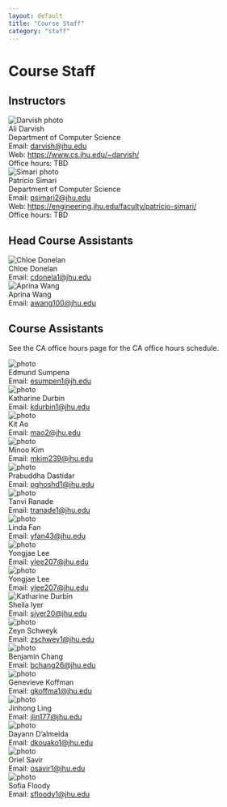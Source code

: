 ```yaml
---
layout: default
title: "Course Staff"
category: "staff"
---
```


# Course Staff

## Instructors

<div class="card_container">

<div class="card">
  <img alt="Darvish photo" src="{{site.baseurl}}/img/staffpix/darvish.jpg">
  <div class="details">
   <span class="name_and_role">Ali Darvish</span><br>
   Department of Computer Science<br>
   Email: <a href="mailto:darvish@jhu.edu">darvish@jhu.edu</a><br>
   Web: <a class="external" target="_blank" href="https://www.cs.jhu.edu/~darvish/">https://www.cs.jhu.edu/~darvish/</a><br>
   Office hours: TBD
  </div>
</div>


<div class="card">
  <img alt="Simari photo" src="{{site.baseurl}}/img/staffpix/simari.jpg">
  <div class="details">
   <span class="name_and_role">Patricio Simari</span><br>
   Department of Computer Science<br>
   Email: <a href="mailto:psimari2@jhu.edu">psimari2@jhu.edu</a><br>
   Web: <a class="external" target="_blank" href="https://engineering.jhu.edu/faculty/patricio-simari/">https://engineering.jhu.edu/faculty/patricio-simari/</a><br>
   Office hours: TBD<br>
   </div>
</div>

</div>

## Head Course Assistants

<!--
<div class="card_container">

<div class="card">
  <img alt="Anika photo" src="{{site.baseurl}}/img/staffpix/anika.jpg">
  <div class="details">
   <span class="name_and_role">Anika Misra</span><br>
   Email: <a href="mailto:amisra7@jhu.edu">amisra7@jhu.edu</a><br>
  </div>
</div>

</div>
-->

<div class="card_container">

<div class="card">
  <img alt="Chloe Donelan" src="{{site.baseurl}}/img/staffpix/chloed.jpg">
  <div class="details">
   <span class="name_and_role">Chloe Donelan</span><br>
   Email: <a href="mailto:cdonela1@jhu.edu">cdonela1@jhu.edu</a><br>
  </div>
</div>

</div>

<div class="card_container">

<div class="card">
  <img alt="Aprina Wang" src="{{site.baseurl}}/img/staffpix/aprina.jpg">
  <div class="details">
   <span class="name_and_role">Aprina Wang</span><br>
   Email: <a href="mailto:awang100@jhu.edu">awang100@jhu.edu</a><br>
  </div>
</div>

</div>


## Course Assistants

See the CA office hours page for the CA office hours schedule.


<div class="card_container">

<div class="card">
  <img alt="photo" src="{{site.baseurl}}/img/staffpix/edmund.jpg">
  <div class="details">
   <span class="name_and_role">Edmund Sumpena</span><br>
   Email: <a href="mailto:esumpen1@jh.edu">esumpen1@jh.edu</a><br>
  </div>
</div>

<div class="card">
  <img alt="photo" src="{{site.baseurl}}/img/staffpix/katharine.png">
  <div class="details">
   <span class="name_and_role">Katharine Durbin</span><br>
   Email: <a href="mailto:kdurbin1@jhu.edu">kdurbin1@jhu.edu</a><br>
  </div>
</div>

<div class="card">
  <img alt="photo" src="{{site.baseurl}}/img/staffpix/kit.jpeg">
  <div class="details">
   <span class="name_and_role">Kit Ao</span><br>
   Email: <a href="mailto:mao2@jhu.edu">mao2@jhu.edu</a><br>
  </div>
</div>


<div class="card">
  <img alt="photo" src="{{site.baseurl}}/img/staffpix/minoo.jpg">
  <div class="details">
   <span class="name_and_role">Minoo Kim</span><br>
   Email: <a href="mailto:mkim239@jhu.edu">mkim239@jhu.edu</a><br>
  </div>
</div>
<div class="card_container">

<div class="card">
  <img alt="photo" src="{{site.baseurl}}/img/staffpix/prab.png">
  <div class="details">
   <span class="name_and_role">Prabuddha Dastidar</span><br>
   Email: <a href="mailto:pghoshd1@jhu.edu">pghoshd1@jhu.edu</a><br>
  </div>
</div>

<div class="card">
  <img alt="photo" src="{{site.baseurl}}/img/staffpix/tanvi.jpg">
  <div class="details">
   <span class="name_and_role">Tanvi Ranade</span><br>
   Email: <a href="mailto:tranade1@jhu.edu">tranade1@jhu.edu</a><br>
  </div>
</div>

<div class="card">
  <img alt="photo" src="{{site.baseurl}}/img/staffpix/linda.jpg">
  <div class="details">
   <span class="name_and_role">Linda Fan</span><br>
   Email: <a href="mailto:yfan43@jhu.edu">yfan43@jhu.edu</a><br>
  </div>
</div>

<div class="card">
  <img alt="photo" src="{{site.baseurl}}/img/staffpix/placeholder.jpg">
  <div class="details">
   <span class="name_and_role">Yongjae Lee</span><br>
   Email: <a href="mailto:ylee207@jhu.edu">ylee207@jhu.edu</a><br>
  </div>
</div>


<div class="card">
  <img alt="photo" src="{{site.baseurl}}/img/staffpix/Yongjae.jpg">
  <div class="details">
   <span class="name_and_role">Yongjae Lee</span><br>
   Email: <a href="mailto:ylee207@jhu.edu">ylee207@jhu.edu</a><br>
  </div>
</div>

<div class="card">
  <img alt="Katharine Durbin" src="{{site.baseurl}}/img/staffpix/sheila.jpg">
  <div class="details">
   <span class="name_and_role">Sheila Iyer</span><br>
   Email: <a href="mailto:siyer20@jhu.edu">siyer20@jhu.edu</a><br>
  </div>
</div>

<div class="card">
  <img alt="photo" src="{{site.baseurl}}/img/staffpix/placeholder.jpg">
  <div class="details">
   <span class="name_and_role">Zeyn Schweyk</span><br>
   Email: <a href="mailto:zschwey1@jhu.edu">zschwey1@jhu.edu</a><br>
  </div>
</div>

<div class="card">
  <img alt="photo" src="{{site.baseurl}}/img/staffpix/placeholder.jpg">
  <div class="details">
   <span class="name_and_role">Benjamin Chang</span><br>
   Email: <a href="mailto:bchang26@jhu.edu">bchang26@jhu.edu</a><br>
  </div>
</div>

<div class="card">
  <img alt="photo" src="{{site.baseurl}}/img/staffpix/genevieve.jpeg">
  <div class="details">
   <span class="name_and_role">Genevieve Koffman</span><br>
   Email: <a href="mailto:gkoffma1@jhu.edu">gkoffma1@jhu.edu</a><br>
  </div>
</div>

<div class="card">
  <img alt="photo" src="{{site.baseurl}}/img/staffpix/jinhong.jpg">
  <div class="details">
   <span class="name_and_role">Jinhong Ling</span><br>
   Email: <a href="mailto:jlin177@jhu.edu">jlin177@jhu.edu</a><br>
  </div>
</div>

<div class="card">
  <img alt="photo" src="{{site.baseurl}}/img/staffpix/dayyan.jpg">
  <div class="details">
   <span class="name_and_role">Dayann D’almeida</span><br>
   Email: <a href="mailto:dkouako1@jhu.edu">dkouako1@jhu.edu</a><br>
  </div>
</div>

</div>

<div class="card_container">

<div class="card">
  <img alt="photo" src="{{site.baseurl}}/img/staffpix/oriel.jpg">
  <div class="details">
   <span class="name_and_role">Oriel Savir</span><br>
   Email: <a href="mailto:osavir1@jhu.edu">osavir1@jhu.edu</a><br>
  </div>
</div>

</div>

<div class="card">
  <img alt="photo" src="{{site.baseurl}}/img/staffpix/sofia.jpg">
  <div class="details">
   <span class="name_and_role">Sofia Floody</span><br>
   Email: <a href="mailto:sfloody1@jhu.edu">sfloody1@jhu.edu</a><br>
  </div>
</div>

</div>


